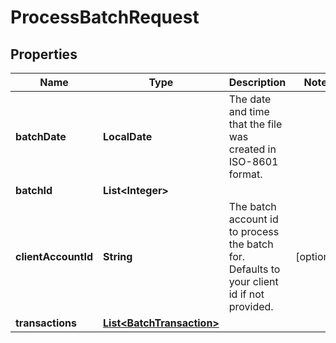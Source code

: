 

# ProcessBatchRequest


## Properties

Name | Type | Description | Notes
------------ | ------------- | ------------- | -------------
**batchDate** | **LocalDate** | The date and time that the file was created in ISO-8601 format. | 
**batchId** | **List&lt;Integer&gt;** |  | 
**clientAccountId** | **String** | The batch account id to process the batch for. Defaults to your client id if not provided. |  [optional]
**transactions** | [**List&lt;BatchTransaction&gt;**](BatchTransaction.md) |  | 



